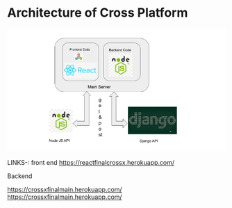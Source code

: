 # Architecture of Cross Platform

<img src="Django_API_CrossPlatform_Server\project\project\Cross_Platform_Architecture.png" >

LINKS-:
front end
https://reactfinalcrossx.herokuapp.com/ 

Backend 

https://crossxfinalmain.herokuapp.com/
https://crossxfinalmain.herokuapp.com/
